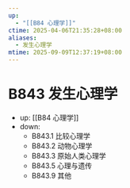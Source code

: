 ```yaml
---
up:
  - "[[B84 心理学]]"
ctime: 2025-04-06T21:35:28+08:00
aliases:
  - 发生心理学
mtime: 2025-09-09T12:37:19+08:00
---
```


# B843 发生心理学

- up: [[B84 心理学]]
- down:	
	- B843.1 比较心理学
	- B843.2 动物心理学
	- B843.3 原始人类心理学
	- B843.5 心理与遗传
	- B843.9 其他
	
